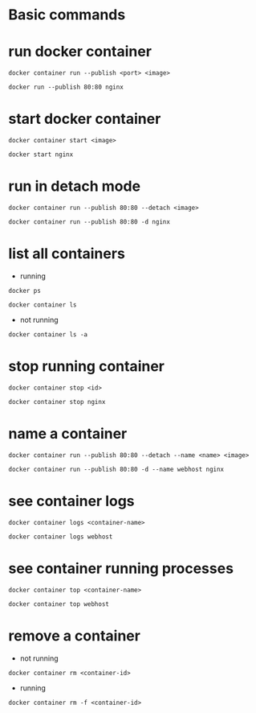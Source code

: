 # Basic commands

# run docker container

```
docker container run --publish <port> <image>
```

```
docker run --publish 80:80 nginx
```

# start docker container 

```
docker container start <image>
```

```
docker start nginx
```

# run in detach mode 

```
docker container run --publish 80:80 --detach <image>
```

```
docker container run --publish 80:80 -d nginx
```

# list all containers 

- running
```
docker ps
```

```
docker container ls
```

- not running
```
docker container ls -a
```

# stop running container

```
docker container stop <id>
```

```
docker container stop nginx
```

# name a container 

```
docker container run --publish 80:80 --detach --name <name> <image>
```

```
docker container run --publish 80:80 -d --name webhost nginx
```
# see container logs

```
docker container logs <container-name>
```

```
docker container logs webhost
```

# see container running processes

```
docker container top <container-name>
```

```
docker container top webhost
```

# remove a container

- not running 
```
docker container rm <container-id>
```

- running
```
docker container rm -f <container-id>
```
